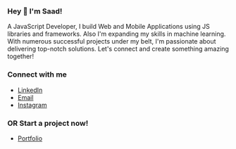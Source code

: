 ### Hey 👋 I'm Saad!

A JavaScript Developer, I build Web and Mobile Applications using JS libraries and frameworks. Also I'm expanding my skills in machine learning. With numerous successful projects under my belt, I'm passionate about delivering top-notch solutions. Let's connect and create something amazing together!

### Connect with me
- [LinkedIn](https://www.linkedin.com/in/saadamir3180)
- [Email](mailto:saadamir318@gmail.com)
- [Instagram](https://www.instagram.com/saadamir3180)

### OR Start a project now!
- [Portfolio](https://www.saadamir.me/)
